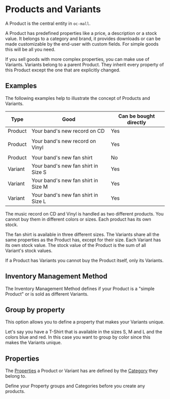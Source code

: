# Products and Variants



A Product is the central entity in `oc-mall`. 

A Product has predefined properties like a price, a description or a stock value. It belongs to a category and brand, it
 provides downloads or can be made customizable by the end-user with custom fields. For simple goods this 
 will be all you need. 
 
 If you sell goods with more complex properties, you can make use of Variants. Variants belong to a parent Product. 
 They inherit every property of this Product except the one that are explicitly changed.
 
 ## Examples
 
 The following examples help to illustrate the concept of Products and Variants.
 
 | Type     | Good                                | Can be bought directly | 
 | ----     | ----------------------------------- | -----------------------|
 | Product  | Your band's new record on CD        | Yes                    |
 |          |                                     |                        |
 | Product  | Your band's new record on Vinyl     | Yes                    |
 |          |                                     |                        |
 | Product  | Your band's new fan shirt           | No                     | 
 | Variant  | Your band's new fan shirt in Size S | Yes                    |
 | Variant  | Your band's new fan shirt in Size M | Yes                    |
 | Variant  | Your band's new fan shirt in Size L | Yes                    |
  
The music record on CD and Vinyl is handled as two different products. You cannot buy them in
different colors or sizes. Each product has its own stock.

The fan shirt is available in three different sizes. The Variants share all the same properties as the Product has, 
except for their size. Each Variant has its own stock value. The stock value of the Product is the sum of all 
Variant's stock values.

If a Product has Variants you cannot buy the Product itself, only its Variants.

## Inventory Management Method

The Inventory Management Method defines if your Product is a "simple Product" or is sold as different Variants.

## Group by property

This option allows you to define a property that makes your Variants unique.

Let's say you have a T-Shirt that is available in the sizes S, M and L and the colors blue and red.
In this case you want to group by color since this makes the Variants unique. 

## Properties

The [Properties](./properties.md) a Product or Variant has are defined by the [Category](./categories.md) they belong to.

Define your Property groups and Categories before you create any products.

